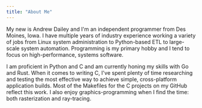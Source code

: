 ```yaml
---
title: "About Me"
---
```

My new is Andrew Dailey and I'm an independent programmer from Des Moines, Iowa.
I have multiple years of industry experience working a variety of jobs from Linux system administration to Python-based ETL to large-scale system automation.
Programming is my primary hobby and I tend to focus on high-performance, systems software.

I am proficient in Python and C and am currently honing my skills with Go and Rust.
When it comes to writing C, I've spent plenty of time researching and testing the most effective way to achieve simple, cross-platform application builds.
Most of the Makefiles for the C projects on my GitHub reflect this work.
I also enjoy graphics-programming when I find the time: both rasterization and ray-tracing.
